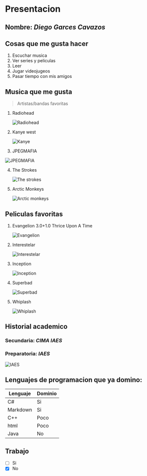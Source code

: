 #  Presentacion
## **Nombre:** *Diego Garces Cavazos*
## Cosas que me gusta hacer
1. Escuchar musica
2. Ver series y peliculas
3. Leer
4. Jugar videojugeos
5. Pasar tiempo con mis amigos
## Musica que me gusta 
>Artistas/bandas favoritas
1. Radiohead
   
   
   ![Radiohead](https://i.scdn.co/image/ab6761610000e5eba03696716c9ee605006047fd)
2. Kanye west
   
   
   ![Kanye](https://upload.wikimedia.org/wikipedia/commons/thumb/5/5c/Kanye_West_at_the_2009_Tribeca_Film_Festival_%28crop_2%29.jpg/1200px-Kanye_West_at_the_2009_Tribeca_Film_Festival_%28crop_2%29.jpg)
3. JPEGMAFIA
      
      
![JPEGMAFIA](https://f4.bcbits.com/img/a3251624428_65)


4. The Strokes
   
   
   ![The strokes](https://m.media-amazon.com/images/I/91PbdrEjhaL._UF1000,1000_QL80_.jpg)
5. Arctic Monkeys
   
   
   ![Arctic monkeys](https://i.scdn.co/image/ab6761610000e5eb7da39dea0a72f581535fb11f)
## Peliculas favoritas
1. Evangelion 3.0+1.0 Thrice Upon A Time
   
   
   ![Evangelion](https://static.wikia.nocookie.net/evangelion/images/e/e0/PROM_Evangelion_3.0%2B1.0_Thrice_Upon_A_Time_International.jpg/revision/latest?cb=20210403222024&path-prefix=es)
2. Interestelar
   
   
   ![Interestelar](https://m.media-amazon.com/images/I/71qzTzxzoCL._AC_UF894,1000_QL80_.jpg)
3. Inception
    
    
    ![Inception](https://m.media-amazon.com/images/M/MV5BMjAxMzY3NjcxNF5BMl5BanBnXkFtZTcwNTI5OTM0Mw@@._V1_.jpg)
4. Superbad
    
    
    ![Superbad](https://stateless-fueradefoco.storage.googleapis.com/wp-content/uploads/2022/08/30002514/tileburnedin-1024x576.jpg)
5. Whiplash
    
    
    ![Whiplash](https://miro.medium.com/v2/resize:fit:1200/1*HygtAUSg3MqQjimu0MQy3Q.jpeg)
## Historial academico
### **Secundaria:** *CIMA IAES*
### **Preparatoria:** *IAES*
![IAES](https://encrypted-tbn0.gstatic.com/images?q=tbn:ANd9GcQqdkdDUCh3gYo8GORng4ZQXo913HPoBDG3cA&s)
## Lenguajes de programacion que ya domino:
|Lenguaje|Dominio|
|--------|-------|
|C#      |Si     |
|Markdown|Si     |
|C++     |Poco   |
|html    |Poco   |
|Java    |No     |


## Trabajo
- [ ] Si
- [x] No
